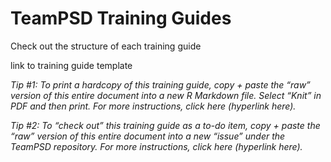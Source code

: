 # TeamPSD Training Guides


Check out the structure of each training guide

link to training guide template

*Tip #1: To print a hardcopy of this training guide, copy + paste the “raw” version of this entire document into a new R Markdown file. Select “Knit” in PDF and then print. For more instructions, click here (hyperlink here).*

*Tip #2: To “check out” this training guide as a to-do item, copy + paste the “raw” version of this entire document into a new “issue” under the TeamPSD repository. For more instructions, click here (hyperlink here).*

